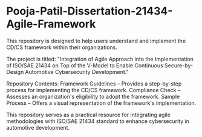 # Pooja-Patil-Dissertation-21434-Agile-Framework

This repository is designed to help users understand and implement the CD/CS framework within their organizations. 

The project is titled: "Integration of Agile Approach into the Implementation of ISO/SAE 21434 on Top of the V-Model to Enable Continuous Secure-by-Design Automotive Cybersecurity Development."

Repository Contents:
Framework Guidelines – Provides a step-by-step process for implementing the CD/CS framework.
Compliance Check – Assesses an organization's eligibility to adopt the framework.
Sample Process – Offers a visual representation of the framework's implementation.

This repository serves as a practical resource for integrating agile methodologies with ISO/SAE 21434 standard to enhance cybersecurity in automotive development.
